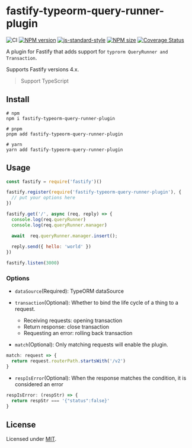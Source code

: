 # fastify-typeorm-query-runner-plugin

![CI](https://github.com/BlackHole1/fastify-typeorm-query-runner-plugin/workflows/CI/badge.svg)
[![NPM version](https://img.shields.io/npm/v/fastify-typeorm-query-runner-plugin.svg?style=flat)](https://www.npmjs.com/package/fastify-typeorm-query-runner-plugin)
[![js-standard-style](https://img.shields.io/badge/code%20style-standard-brightgreen.svg?style=flat)](https://standardjs.com/)
[![NPM size](https://img.shields.io/bundlephobia/min/fastify-typeorm-query-runner-plugin)](https://www.npmjs.com/package/fastify-typeorm-query-runner-plugin)
[![Coverage Status](https://coveralls.io/repos/github/BlackHole1/fastify-typeorm-query-runner-plugin/badge.svg?branch=main)](https://coveralls.io/github/BlackHole1/fastify-typeorm-query-runner-plugin?branch=main)

A plugin for Fastify that adds support for `typrorm QueryRunner and Transaction`.

Supports Fastify versions 4.x.

> Support TypeScript

## Install

```shell
# npm
npm i fastify-typeorm-query-runner-plugin

# pnpm
pnpm add fastify-typeorm-query-runner-plugin

# yarn
yarn add fastify-typeorm-query-runner-plugin
```

## Usage

```JavaScript
const fastify = require('fastify')()

fastify.register(require('fastify-typeorm-query-runner-plugin'), {
  // put your options here
})

fastify.get('/', async (req, reply) => {
  console.log(req.queryRunner)
  console.log(req.queryRunner.manager)

  await  req.queryRunner.manager.insert();
  
  reply.send({ hello: 'world' })
})

fastify.listen(3000)
```

### Options

* `dataSource`(Required): TypeORM dataSource

* `transaction`(Optional): Whether to bind the life cycle of a thing to a request.
  - Receiving requests: opening transaction
  - Return response: close transaction
  - Requesting an error: rolling back transaction

* `match`(Optional): Only matching requests will enable the plugin.
```javascript
match: request => {
  return request.routerPath.startsWith('/v2')
}
```

* `respIsError`(Optional): When the response matches the condition, it is considered an error
```javascript
respIsError: (respStr) => {
  return respStr === '{"status":false}'
}
```

## License

Licensed under [MIT](./LICENSE).

